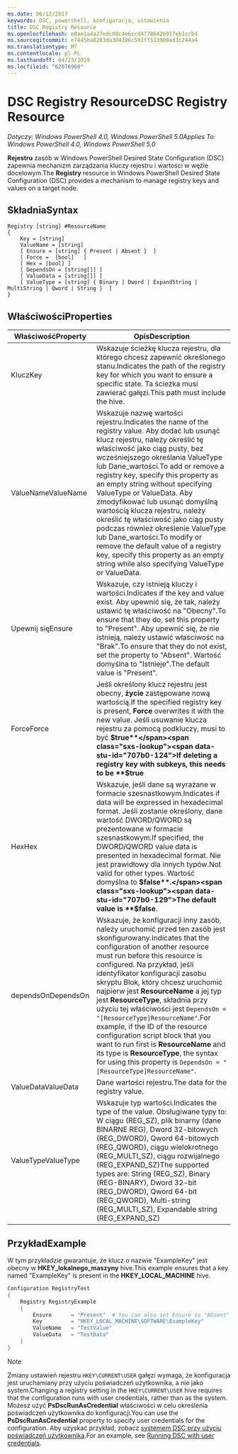 ```yaml
---
ms.date: 06/12/2017
keywords: DSC, powershell, konfiguracja, ustawienia
title: DSC Registry Resource
ms.openlocfilehash: e0ae1a4a27edc08c4e6ccd47786426917eb1ccb4
ms.sourcegitcommit: e7445ba8203da304286c591ff513900ad1c244a4
ms.translationtype: MT
ms.contentlocale: pl-PL
ms.lasthandoff: 04/23/2019
ms.locfileid: "62076960"
---
```

# <a name="dsc-registry-resource"></a><span data-ttu-id="707b0-103">DSC Registry Resource</span><span class="sxs-lookup"><span data-stu-id="707b0-103">DSC Registry Resource</span></span>

<span data-ttu-id="707b0-104">_Dotyczy: Windows PowerShell 4.0, Windows PowerShell 5.0_</span><span class="sxs-lookup"><span data-stu-id="707b0-104">_Applies To: Windows PowerShell 4.0, Windows PowerShell 5.0_</span></span>

<span data-ttu-id="707b0-105">**Rejestru** zasób w Windows PowerShell Desired State Configuration (DSC) zapewnia mechanizm zarządzania kluczy rejestru i wartości w węźle docelowym.</span><span class="sxs-lookup"><span data-stu-id="707b0-105">The **Registry** resource in Windows PowerShell Desired State Configuration (DSC) provides a mechanism to manage registry keys and values on a target node.</span></span>

## <a name="syntax"></a><span data-ttu-id="707b0-106">Składnia</span><span class="sxs-lookup"><span data-stu-id="707b0-106">Syntax</span></span>

```
Registry [string] #ResourceName
{
    Key = [string]
    ValueName = [string]
    [ Ensure = [string] { Present | Absent }  ]
    [ Force =  [bool]   ]
    [ Hex = [bool] ]
    [ DependsOn = [string[]] ]
    [ ValueData = [string[]] ]
    [ ValueType = [string] { Binary | Dword | ExpandString | MultiString | Qword | String }  ]
}
```

## <a name="properties"></a><span data-ttu-id="707b0-107">Właściwości</span><span class="sxs-lookup"><span data-stu-id="707b0-107">Properties</span></span>

| <span data-ttu-id="707b0-108">Właściwość</span><span class="sxs-lookup"><span data-stu-id="707b0-108">Property</span></span> | <span data-ttu-id="707b0-109">Opis</span><span class="sxs-lookup"><span data-stu-id="707b0-109">Description</span></span> |
| --- | --- |
| <span data-ttu-id="707b0-110">Klucz</span><span class="sxs-lookup"><span data-stu-id="707b0-110">Key</span></span>| <span data-ttu-id="707b0-111">Wskazuje ścieżkę klucza rejestru, dla którego chcesz zapewnić określonego stanu.</span><span class="sxs-lookup"><span data-stu-id="707b0-111">Indicates the path of the registry key for which you want to ensure a specific state.</span></span> <span data-ttu-id="707b0-112">Ta ścieżka musi zawierać gałęzi.</span><span class="sxs-lookup"><span data-stu-id="707b0-112">This path must include the hive.</span></span>|
| <span data-ttu-id="707b0-113">ValueName</span><span class="sxs-lookup"><span data-stu-id="707b0-113">ValueName</span></span>| <span data-ttu-id="707b0-114">Wskazuje nazwę wartości rejestru.</span><span class="sxs-lookup"><span data-stu-id="707b0-114">Indicates the name of the registry value.</span></span> <span data-ttu-id="707b0-115">Aby dodać lub usunąć klucz rejestru, należy określić tę właściwość jako ciąg pusty, bez wcześniejszego określania ValueType lub Dane_wartości.</span><span class="sxs-lookup"><span data-stu-id="707b0-115">To add or remove a registry key, specify this property as an empty string without specifying ValueType or ValueData.</span></span> <span data-ttu-id="707b0-116">Aby zmodyfikować lub usunąć domyślną wartością klucza rejestru, należy określić tę właściwość jako ciąg pusty podczas również określenie ValueType lub Dane_wartości.</span><span class="sxs-lookup"><span data-stu-id="707b0-116">To modify or remove the default value of a registry key, specify this property as an empty string while also specifying ValueType or ValueData.</span></span>|
| <span data-ttu-id="707b0-117">Upewnij się</span><span class="sxs-lookup"><span data-stu-id="707b0-117">Ensure</span></span>| <span data-ttu-id="707b0-118">Wskazuje, czy istnieją kluczy i wartości.</span><span class="sxs-lookup"><span data-stu-id="707b0-118">Indicates if the key and value exist.</span></span> <span data-ttu-id="707b0-119">Aby upewnić się, że tak, należy ustawić tę właściwość na "Obecny".</span><span class="sxs-lookup"><span data-stu-id="707b0-119">To ensure that they do, set this property to "Present".</span></span> <span data-ttu-id="707b0-120">Aby upewnić się, że nie istnieją, należy ustawić właściwość na "Brak".</span><span class="sxs-lookup"><span data-stu-id="707b0-120">To ensure that they do not exist, set the property to "Absent".</span></span> <span data-ttu-id="707b0-121">Wartość domyślna to "Istnieje".</span><span class="sxs-lookup"><span data-stu-id="707b0-121">The default value is "Present".</span></span>|
| <span data-ttu-id="707b0-122">Force</span><span class="sxs-lookup"><span data-stu-id="707b0-122">Force</span></span>| <span data-ttu-id="707b0-123">Jeśli określony klucz rejestru jest obecny, **życie** zastępowane nową wartością.</span><span class="sxs-lookup"><span data-stu-id="707b0-123">If the specified registry key is present, **Force** overwrites it with the new value.</span></span> <span data-ttu-id="707b0-124">Jeśli usuwanie klucza rejestru za pomocą podkluczy, musi to być **$true**</span><span class="sxs-lookup"><span data-stu-id="707b0-124">If deleting a registry key with subkeys, this needs to be **$true**</span></span> |
| <span data-ttu-id="707b0-125">Hex</span><span class="sxs-lookup"><span data-stu-id="707b0-125">Hex</span></span>| <span data-ttu-id="707b0-126">Wskazuje, jeśli dane są wyrażane w formacie szesnastkowym.</span><span class="sxs-lookup"><span data-stu-id="707b0-126">Indicates if data will be expressed in hexadecimal format.</span></span> <span data-ttu-id="707b0-127">Jeśli zostanie określony, dane wartość DWORD/QWORD są prezentowane w formacie szesnastkowym.</span><span class="sxs-lookup"><span data-stu-id="707b0-127">If specified, the DWORD/QWORD value data is presented in hexadecimal format.</span></span> <span data-ttu-id="707b0-128">Nie jest prawidłowy dla innych typów.</span><span class="sxs-lookup"><span data-stu-id="707b0-128">Not valid for other types.</span></span> <span data-ttu-id="707b0-129">Wartość domyślna to **$false**.</span><span class="sxs-lookup"><span data-stu-id="707b0-129">The default value is **$false**.</span></span>|
| <span data-ttu-id="707b0-130">dependsOn</span><span class="sxs-lookup"><span data-stu-id="707b0-130">DependsOn</span></span>| <span data-ttu-id="707b0-131">Wskazuje, że konfiguracji inny zasób, należy uruchomić przed ten zasób jest skonfigurowany.</span><span class="sxs-lookup"><span data-stu-id="707b0-131">Indicates that the configuration of another resource must run before this resource is configured.</span></span> <span data-ttu-id="707b0-132">Na przykład, jeśli identyfikator konfiguracji zasobu skryptu Blok, który chcesz uruchomić najpierw jest **ResourceName** a jej typ jest **ResourceType**, składnia przy użyciu tej właściwości jest `DependsOn = "[ResourceType]ResourceName"`.</span><span class="sxs-lookup"><span data-stu-id="707b0-132">For example, if the ID of the resource configuration script block that you want to run first is **ResourceName** and its type is **ResourceType**, the syntax for using this property is `DependsOn = "[ResourceType]ResourceName"`.</span></span>|
| <span data-ttu-id="707b0-133">ValueData</span><span class="sxs-lookup"><span data-stu-id="707b0-133">ValueData</span></span>| <span data-ttu-id="707b0-134">Dane wartości rejestru.</span><span class="sxs-lookup"><span data-stu-id="707b0-134">The data for the registry value.</span></span>|
| <span data-ttu-id="707b0-135">ValueType</span><span class="sxs-lookup"><span data-stu-id="707b0-135">ValueType</span></span>| <span data-ttu-id="707b0-136">Wskazuje typ wartości.</span><span class="sxs-lookup"><span data-stu-id="707b0-136">Indicates the type of the value.</span></span> <span data-ttu-id="707b0-137">Obsługiwane typy to: W ciągu (REG_SZ), plik binarny (dane BINARNE REG), Dword 32-bitowych (REG_DWORD), Qword 64-bitowych (REG_QWORD), ciągu wielokrotnego (REG_MULTI_SZ), ciągu rozwijalnego (REG_EXPAND_SZ)</span><span class="sxs-lookup"><span data-stu-id="707b0-137">The supported types are: String (REG_SZ), Binary (REG-BINARY), Dword 32-bit (REG_DWORD), Qword 64-bit (REG_QWORD), Multi-string (REG_MULTI_SZ), Expandable string (REG_EXPAND_SZ)</span></span> |

## <a name="example"></a><span data-ttu-id="707b0-138">Przykład</span><span class="sxs-lookup"><span data-stu-id="707b0-138">Example</span></span>

<span data-ttu-id="707b0-139">W tym przykładzie gwarantuje, że klucz o nazwie "ExampleKey" jest obecny w **HKEY\_lokalnego\_maszyny** hive.</span><span class="sxs-lookup"><span data-stu-id="707b0-139">This example ensures that a key named "ExampleKey" is present in the **HKEY\_LOCAL\_MACHINE** hive.</span></span>

```powershell
Configuration RegistryTest
{
    Registry RegistryExample
    {
        Ensure      = "Present"  # You can also set Ensure to "Absent"
        Key         = "HKEY_LOCAL_MACHINE\SOFTWARE\ExampleKey"
        ValueName   = "TestValue"
        ValueData   = "TestData"
    }
}
```

> [!NOTE]
> <span data-ttu-id="707b0-140">Zmiany ustawień rejestru `HKEY\CURRENT\USER` gałęzi wymaga, że konfiguracja jest uruchamiany przy użyciu poświadczeń użytkownika, a nie jako system.</span><span class="sxs-lookup"><span data-stu-id="707b0-140">Changing a registry setting in the `HKEY\CURRENT\USER` hive requires that the configuration runs with user credentials, rather than as the system.</span></span> <span data-ttu-id="707b0-141">Możesz użyć **PsDscRunAsCredential** właściwości w celu określenia poświadczeń użytkownika do konfiguracji.</span><span class="sxs-lookup"><span data-stu-id="707b0-141">You can use the **PsDscRunAsCredential** property to specify user credentials for the configuration.</span></span> <span data-ttu-id="707b0-142">Aby uzyskać przykład, zobacz [systemem DSC przy użyciu poświadczeń użytkownika](../../../configurations/runAsUser.md).</span><span class="sxs-lookup"><span data-stu-id="707b0-142">For an example, see [Running DSC with user credentials](../../../configurations/runAsUser.md).</span></span>
